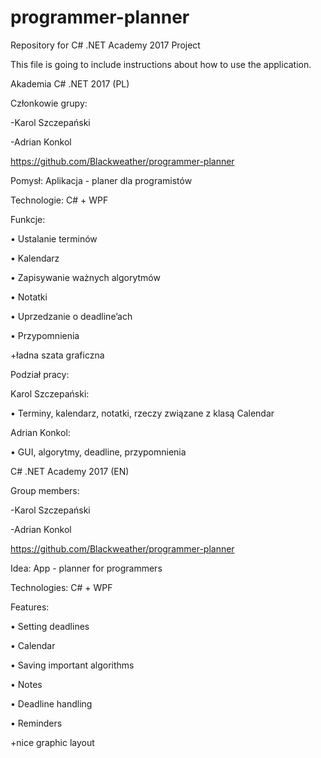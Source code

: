 # programmer-planner
Repository for C# .NET Academy 2017 Project

This file is going to include instructions about how to use the application.

Akademia C# .NET 2017 (PL)

Członkowie grupy:

-Karol Szczepański

-Adrian Konkol

https://github.com/Blackweather/programmer-planner


Pomysł: Aplikacja - planer dla programistów


Technologie: C# + WPF

Funkcje:

•	Ustalanie terminów

•	Kalendarz

•	Zapisywanie ważnych algorytmów

•	Notatki

•	Uprzedzanie o deadline’ach

•	Przypomnienia

+ładna szata graficzna


Podział pracy:

Karol Szczepański:

•	Terminy, kalendarz, notatki, rzeczy związane z klasą Calendar

Adrian Konkol:

•	GUI, algorytmy, deadline, przypomnienia


C# .NET Academy 2017 (EN)

Group members:

-Karol Szczepański

-Adrian Konkol

https://github.com/Blackweather/programmer-planner

Idea: App - planner for programmers


Technologies: C# + WPF

Features:

•	Setting deadlines

•	Calendar

•	Saving important algorithms

•	Notes

•	Deadline handling

•	Reminders

+nice graphic layout

